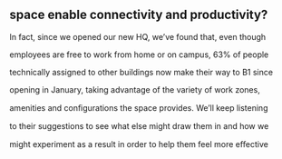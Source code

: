 ## space enable connectivity and productivity?

In fact, since we opened our new HQ, we’ve found that, even though

employees are free to work from home or on campus, 63% of people

technically assigned to other buildings now make their way to B1 since

opening in January, taking advantage of the variety of work zones,

amenities and conﬁgurations the space provides. We’ll keep listening

to their suggestions to see what else might draw them in and how we

might experiment as a result in order to help them feel more eﬀective
